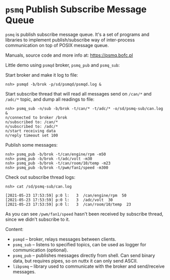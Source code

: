 # `psmq` Publish Subscribe Message Queue

`psmq` is publish subscribe message queue. It's a set of programs and
libraries to implement publish/subscribe way of inter-process
communication on top of POSIX message queue.

Manuals, source code and more info at: <https://psmq.bofc.pl>

Little demo using `psmqd` broker, `psmq_pub` and `psmq_sub`:

Start broker and make it log to file:

    nsh> psmqd -b/brok -p/sd/psmqd/psmqd.log &

Start subscribe thread that will read all messages send on `/can/*` and
`/adc/*` topic, and dump all readings to file:

    nsh> psmq_sub -n/sub -b/brok -t/can/* -t/adc/* -o/sd/psmq-sub/can.log &
    n/connected to broker /brok
    n/subscribed to: /can/*
    n/subscribed to: /adc/*
    n/start receiving data
    n/reply timeout set 100

Publish some messages:

    nsh> psmq_pub -b/brok -t/can/engine/rpm -m50
    nsh> psmq_pub -b/brok -t/adc/volt -m30
    nsh> psmq_pub -b/brok -t/can/room/10/temp -m23
    nsh> psmq_pub -b/brok -t/pwm/fan1/speed -m300

Check out subscribe thread logs:

    nsh> cat /sd/psmq-sub/can.log
    
    [2021-05-23 17:53:59] p:0 l:   3  /can/engine/rpm  50
    [2021-05-23 17:53:59] p:0 l:   3  /adc/volt  30
    [2021-05-23 17:53:59] p:0 l:   3  /can/room/10/temp  23

As you can see `/pwm/fan1/speed` hasn't been received by subscribe
thread, since we didn't subscribe to it.

Content:

  - `psmqd` – broker, relays messages between clients.
  - `psmq_sub` – listens to specified topics, can be used as logger for
    communication (optional).
  - `psmq_pub` – publishes messages directly from shell. Can send binary
    data, but requires pipes, so on nuttx it can only send ASCII.
  - `libpsmq` – library used to communicate with the broker and
    send/receive messages.
